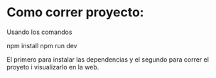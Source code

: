 # Como correr proyecto:

Usando los comandos

  npm install
  npm run dev

El primero para instalar las dependencias y el segundo para correr el proyeto i visualizarlo en la web.
